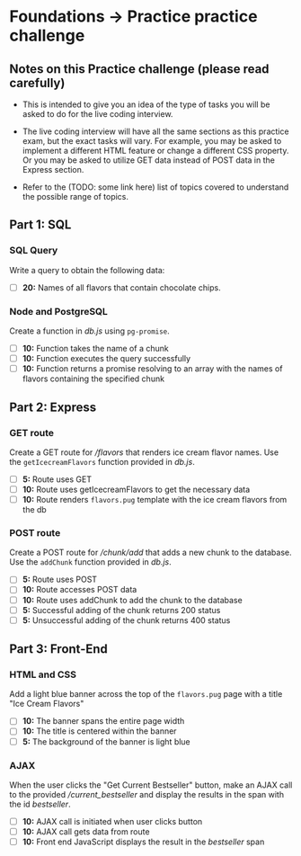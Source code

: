 # Foundations -> Practice practice challenge

## Notes on this Practice challenge (please read carefully)

- This is intended to give you an idea of the type of tasks you will be asked to do for the live coding interview.

- The live coding interview will have all the same sections as this practice exam, but the exact tasks will vary. For example, you may be asked to implement a different HTML feature or change a different CSS property. Or you may be asked to utilize GET data instead of POST data in the Express section.

- Refer to the (TODO: some link here) list of topics covered to understand the possible range of topics.

## Part 1: SQL

### SQL Query
Write a query to obtain the following data:

  - [ ] __20:__ Names of all flavors that contain chocolate chips.

### Node and PostgreSQL
Create a function in *db.js* using `pg-promise`.

  - [ ] __10:__ Function takes the name of a chunk
  - [ ] __10:__ Function executes the query successfully
  - [ ] __10:__ Function returns a promise resolving to an array with the names of flavors containing the specified chunk

## Part 2: Express

### GET route
Create a GET route for */flavors* that renders ice cream flavor names. Use the `getIcecreamFlavors` function provided in *db.js*.

- [ ] __5:__ Route uses GET
- [ ] __10:__ Route uses getIcecreamFlavors to get the necessary data
- [ ] __10:__ Route renders `flavors.pug` template with the ice cream flavors from the db

### POST route
Create a POST route for */chunk/add* that adds a new chunk to the database. Use the `addChunk` function provided in *db.js*.

- [ ] __5:__ Route uses POST
- [ ] __10:__ Route accesses POST data
- [ ] __10:__ Route uses addChunk to add the chunk to the database
- [ ] __5:__ Successful adding of the chunk returns 200 status
- [ ] __5:__ Unsuccessful adding of the chunk returns 400 status

## Part 3: Front-End

### HTML and CSS
Add a light blue banner across the top of the `flavors.pug` page with a title "Ice Cream Flavors"

- [ ] __10:__ The banner spans the entire page width
- [ ] __10:__ The title is centered within the banner
- [ ] __5:__ The background of the banner is light blue

### AJAX
When the user clicks the "Get Current Bestseller" button, make an AJAX call to the provided */current_bestseller* and display the results in the span with the id *bestseller*.

- [ ] __10:__ AJAX call is initiated when user clicks button
- [ ] __10:__ AJAX call gets data from route
- [ ] __10:__ Front end JavaScript displays the result in the *bestseller* span
